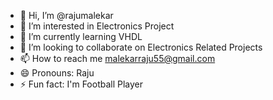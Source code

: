 - 👋 Hi, I’m @rajumalekar
- 👀 I’m interested in Electronics Project 
- 🌱 I’m currently learning VHDL
- 💞️ I’m looking to collaborate on Electronics Related Projects 
- 📫 How to reach me malekarraju55@gmail.com
- 😄 Pronouns: Raju
- ⚡ Fun fact: I'm Football Player 

<!---
rajumalekar/rajumalekar is a ✨ special ✨ repository because its `README.md` (this file) appears on your GitHub profile.
You can click the Preview link to take a look at your changes.
--->
